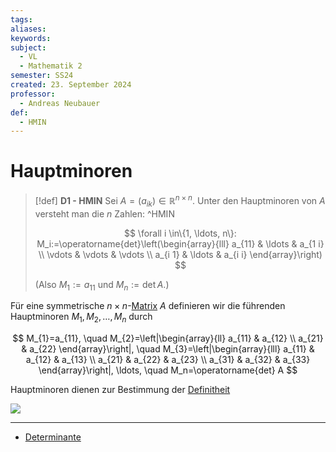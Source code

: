 ```yaml
---
tags: 
aliases: 
keywords: 
subject:
  - VL
  - Mathematik 2
semester: SS24
created: 23. September 2024
professor:
  - Andreas Neubauer
def:
  - HMIN
---
```

 

# Hauptminoren

> [!def] **D1 - HMIN** Sei $A=\left(a_{i k}\right) \in \mathbb{R}^{n \times n}$. Unter den Hauptminoren von $A$ versteht man die $n$ Zahlen: ^HMIN
> 
> $$
> \forall i \in\{1, \ldots, n\}: M_i:=\operatorname{det}\left(\begin{array}{lll}
> a_{11} & \ldots & a_{1 i} \\
> \vdots & \vdots & \vdots \\
> a_{i 1} & \ldots & a_{i i}
> \end{array}\right)
> $$
> 
> (Also $M_1:=a_{11}$ und $M_n:=\operatorname{det} A$.)

Für eine symmetrische $n \times n$-[Matrix](Matrix.md) $A$ definieren wir die führenden Hauptminoren $M_{1}, M_{2}, \ldots, M_{n}$ durch

$$
M_{1}=a_{11}, \quad M_{2}=\left|\begin{array}{ll}
a_{11} & a_{12} \\
a_{21} & a_{22}
\end{array}\right|, \quad M_{3}=\left|\begin{array}{lll}
a_{11} & a_{12} & a_{13} \\
a_{21} & a_{22} & a_{23} \\
a_{31} & a_{32} & a_{33}
\end{array}\right|, \ldots, \quad M_n=\operatorname{det} A
$$

Hauptminoren dienen zur Bestimmung der [Definitheit](Definitheit.md)

![](Definitheit.md#^S1-DEFI)

--- 

- [Determinante](Determinante.md)